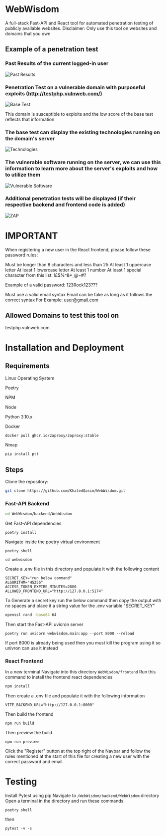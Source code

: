# WebWisdom
A full-stack Fast-API and React tool for automated penetration testing of publicly available websites.
Disclaimer: Only use this tool on websites and domains that you own

## Example of a penetration test

### Past Results of the current logged-in user

![Past Results](pictures/Results.png)

### Penetration Test on a vulnerable domain with purposeful exploits (http://testphp.vulnweb.com/)

![Base Test](pictures/BaseTest.png)

This domain is susceptible to exploits and the low score of the base test reflects that information  

### The base test can display the existing technologies running on the domain's server

![Technologies](pictures/ServerTechnologies.png)

### The vulnerable software running on the server, we can use this information to learn more about the server's exploits and how to utilize them

![Vulnerable Software](pictures/VulnerableSoftware.png)

### Additional penetration tests will be displayed (if their respective backend and frontend code is added)

![ZAP](pictures/ZAP.png)


# IMPORTANT
When registering a new user in the React frontend, please follow these password rules:

Must be longer than 8 characters and less than 25
At least 1 uppercase letter
At least 1 lowercase letter
At least 1 number
At least 1 special character from this list: !£$%^&*_@~#?

Example of a valid password:  123Rock123???

Must use a valid email syntax
Email can be fake as long as it follows the correct syntax
For Example: user@gmail.com

## Allowed Domains to test this tool on

testphp.vulnweb.com


# Installation and Deployment
## Requirements
Linux Operating System

Poetry

NPM

Node

Python 3.10.x

Docker 

```bash
docker pull ghcr.io/zaproxy/zaproxy:stable
```

Nmap

```bash
pip install ptt
```


## Steps
Clone the repository:
```bash
git clone https://github.com/KhaledQasim/WebWisdom.git
```
### Fast-API Backend
```bash
cd WebWisdom/backend/WebWisdom
```
Get Fast-API dependencies 
```
poetry install
```
Navigate inside the poetry virtual environment
```
poetry shell
```
```
cd webwisdom
```
Create a .env file in this directory and populate it with the following content
```text
SECRET_KEY="run below command"
ALGORITHM="HS256"
ACCESS_TOKEN_EXPIRE_MINUTES=2880
ALLOWED_FRONTEND_URL="http://127.0.0.1:5174"
```
To Generate a secret key run the below command then copy the output with no spaces and place it a string value for the .env variable "SECRET_KEY"
```bash
openssl rand -base64 64
```
Then start the Fast-API uvicron server
```
poetry run uvicorn webwisdom.main:app --port 8000 --reload
```
If port 8000 is already being used then you must kill the program using it so univron can use it instead


### React Frontend
In a new terminal
Navigate into this directory `WebWisdom/frontend`
Run this command to install the frontend react dependencies 
```bash
npm install
```
Then create a .env file and populate it with the following information
```
VITE_BACKEND_URL="http://127.0.0.1:8000"
```
Then build the frontend
```
npm run build
```
Then preview the build
```
npm run preview
```
Click the "Register" button at the top right of the Navbar and follow the rules mentioned at the start of this file for creating a new user with the correct password and email.

# Testing
Install Pytest using pip
Navigate to `/WebWisdom/backend/WebWisdom` directory
Open a terminal in the directory and run these commands

```
poetry shell
```

then

```
pytest -v -s
```



